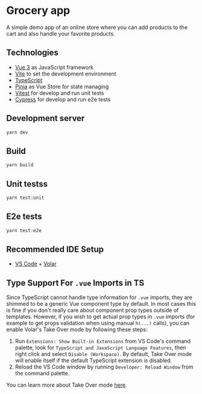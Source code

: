 # Grocery app
A simple demo app of an online store where you can add products to the cart and also handle your favorite products.
## Technologies
- [Vue 3](https://vuejs.org) as JavaScript framework
- [Vite](https://vitejs.dev) to set the development environment
- [TypeScript](https://www.typescriptlang.org)
- [Pinia](https://pinia.vuejs.org/) as Vue Store for state managing
- [Vitest](https://vitest.dev/) for develop and run unit tests
- [Cypress](https://www.cypress.io/) for develop and run e2e tests
## Development server
```bash
yarn dev
```
## Build
```bash
yarn build
```
## Unit testss
```bash
yarn test:unit
```

## E2e tests
```bash
yarn test:e2e
```

## Recommended IDE Setup
- [VS Code](https://code.visualstudio.com/) + [Volar](https://marketplace.visualstudio.com/items?itemName=Vue.volar)

## Type Support For `.vue` Imports in TS

Since TypeScript cannot handle type information for `.vue` imports, they are shimmed to be a generic Vue component type by default. In most cases this is fine if you don't really care about component prop types outside of templates. However, if you wish to get actual prop types in `.vue` imports (for example to get props validation when using manual `h(...)` calls), you can enable Volar's Take Over mode by following these steps:

1. Run `Extensions: Show Built-in Extensions` from VS Code's command palette, look for `TypeScript and JavaScript Language Features`, then right click and select `Disable (Workspace)`. By default, Take Over mode will enable itself if the default TypeScript extension is disabled.
2. Reload the VS Code window by running `Developer: Reload Window` from the command palette.

You can learn more about Take Over mode [here](https://github.com/johnsoncodehk/volar/discussions/471).
